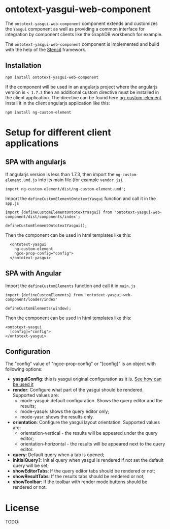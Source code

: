 # ontotext-yasgui-web-component

The `ontotext-yasgui-web-component` component extends and customizes the `Yasgui` component as well
as providing a common interface for integration by component clients like the GraphDB workbench for
example.

The `ontotext-yasgui-web-component` component is implemented and build with the help of the 
[Stencil](https://stenciljs.com/) framework.

## Installation

```
npm install ontotext-yasgui-web-component
```

If the component will be used in an angularjs project where the angularjs version is `< 1.7.3` then
an additional custom directive must be installed in the client application. The directive can be 
found here [ng-custom-element](https://www.npmjs.com/package/ng-custom-element). Install it in the 
client angularjs application like this:

```
npm install ng-custom-element
```

# Setup for different client applications

## SPA with angularjs

If angularjs version is less than 1.7.3, then import the `ng-custom-element.umd.js` into its main 
file (for example `vendor.js`).

```
import ng-custom-element/dist/ng-custom-element.umd';
```

Import the `defineCustomElementOntotextYasgui` function and call it in the `app.js`

```
import {defineCustomElementOntotextYasgui} from 'ontotext-yasgui-web-component/dist/components/index';

defineCustomElementOntotextYasgui();
```

Then the component can be used in html templates like this:

```
  <ontotext-yasgui
    ng-custom-element
    ngce-prop-config="config">
  </ontotext-yasgui>
```

## SPA with Angular

Import the `defineCustomElements` function and call it in `main.js`

```
import {defineCustomElements} from 'ontotext-yasgui-web-component/loader/index'

defineCustomElements(window);
```

Then the component can be used in html templates like this:

```
<ontotext-yasgui
  [config]="config">
</ontotext-yasgui>
```
## Configuration

The "config" value of "ngce-prop-config" or "[config]" is an object with following options:
- <b>yasguiConfig</b>: this is yasgui original configuration as it is. [See how can be used it](https://triply.cc/docs/yasgui-api#yasgui-config)
- <b>render</b>: Configure what part of the yasgui should be rendered. Supported values are:
   - mode-yasgui: default configuration. Shows the query editor and the results;
   - mode-yasqe: shows the query editor only;
   - mode-yasr: shows the results only.
- <b>orientation</b>: Configure the yasgui layout orientation. Supported values are:
   - orientation-vertical - the results will be appeared under the query editor;
   - orientation-horizontal - the results will be appeared next to the query editor.
- <b>query</b>: Default query when a tab is opened;
- <b>initialQuery?</b>: Initial query when yasgui is rendered if not set the default query will be set;
- <b>showEditorTabs</b>: If the query editor tabs should be rendered or not;
- <b>showResultTabs</b>: If the results tabs should be rendered or not;
- <b>showToolbar</b>: If the toolbar with render mode buttons should be rendered or not.

# License
TODO: